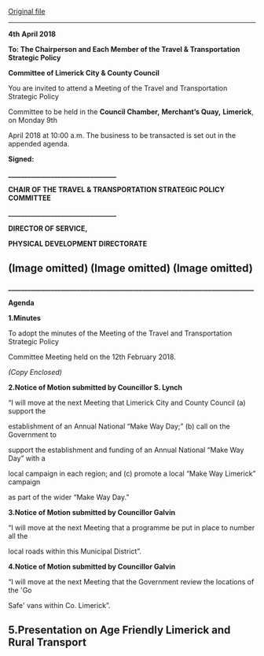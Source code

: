 [Original file](https://www.limerick.ie/sites/default/files/media/documents/2018-04/9th%20April%202018%20-%20Agenda%20Travel%20and%20Transportation%20Strategic%20Policy%20Committee.pdf)

---
**4th** **April 2018**

**To: The Chairperson and Each Member of the Travel & Transportation Strategic Policy**

**Committee of Limerick City & County Council**

You are invited to attend a Meeting of the Travel and Transportation Strategic Policy

Committee to be held in the **Council Chamber,** **Merchant’s Quay,** **Limerick**, on Monday 9th

April 2018 at 10:00 a.m. The business to be transacted is set out in the appended agenda.

**Signed:**

**\_\_\_\_\_\_\_\_\_\_\_\_\_\_\_\_\_\_\_\_\_\_\_\_\_\_\_\_\_\_\_\_\_**

**CHAIR OF THE TRAVEL & TRANSPORTATION STRATEGIC POLICY COMMITTEE**

**\_\_\_\_\_\_\_\_\_\_\_\_\_\_\_\_\_\_\_\_\_\_\_\_\_\_\_\_\_\_\_\_\_**

**DIRECTOR OF SERVICE,**

**PHYSICAL DEVELOPMENT DIRECTORATE**

(Image omitted)
(Image omitted)
(Image omitted)
---
**\_\_\_\_\_\_\_\_\_\_\_\_\_\_\_\_\_\_\_\_\_\_\_\_\_\_\_\_\_\_\_\_\_\_\_\_\_\_\_\_\_\_\_\_\_\_\_\_\_\_\_\_\_\_\_\_\_\_\_\_\_\_\_\_\_\_\_\_\_\_\_\_\_\_\_**

**Agenda**

**1.Minutes**

To adopt the minutes of the Meeting of the Travel and Transportation Strategic Policy

Committee Meeting held on the 12th February 2018.

*(Copy Enclosed)*

**2.Notice of Motion submitted by Councillor S. Lynch**

“I will move at the next Meeting that Limerick City and County Council (a) support the

establishment of an Annual National “Make Way Day;” (b) call on the Government to

support the establishment and funding of an Annual National “Make Way Day” with a

local campaign in each region; and (c) promote a local “Make Way Limerick” campaign

as part of the wider “Make Way Day.”

**3.Notice of Motion submitted by Councillor Galvin**

“I will move at the next Meeting that a programme be put in place to number all the

local roads within this Municipal District”.

**4.Notice of Motion submitted by Councillor Galvin**

“I will move at the next Meeting that the Government review the locations of the 'Go

Safe' vans within Co. Limerick”.

**5.Presentation on Age Friendly Limerick and Rural Transport**
---
